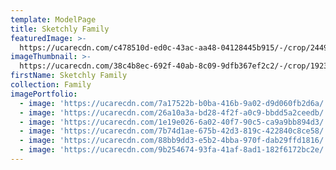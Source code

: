 ```yaml
---
template: ModelPage
title: Sketchly Family
featuredImage: >-
  https://ucarecdn.com/c478510d-ed0c-43ac-aa48-04128445b915/-/crop/2449x1258/0,0/-/preview/
imageThumbnail: >-
  https://ucarecdn.com/38c4b8ec-692f-40ab-8c09-9dfb367ef2c2/-/crop/1923x1628/403,0/-/preview/
firstName: Sketchly Family
collection: Family
imagePortfolio:
  - image: 'https://ucarecdn.com/7a17522b-b0ba-416b-9a02-d9d060fb2d6a/'
  - image: 'https://ucarecdn.com/26a10a3a-bd28-4f2f-a0c9-bbdd5a2ceedb/'
  - image: 'https://ucarecdn.com/1e19e026-6a02-40f7-90c5-ca9a9bb894d3/'
  - image: 'https://ucarecdn.com/7b74d1ae-675b-42d3-819c-422840c8ce58/'
  - image: 'https://ucarecdn.com/88bb9dd3-e5b2-4bba-970f-dab29ffd1816/'
  - image: 'https://ucarecdn.com/9b254674-93fa-41af-8ad1-182f6172bc2e/'
---
```


